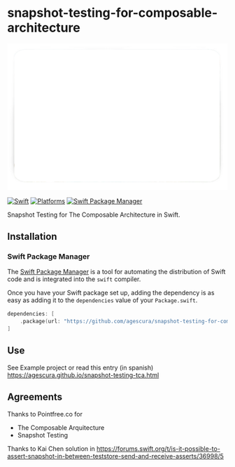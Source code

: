 # snapshot-testing-for-composable-architecture

![Snapshot Testing for The Composable Architecture](https://raw.githubusercontent.com/agescura/snapshot-testing-for-composable-architecture/master/white.png)

[![Swift](https://img.shields.io/badge/Swift-5.7-orange?style=flat-square)](https://img.shields.io/badge/Swift-5.7-Orange?style=flat-square)
[![Platforms](https://img.shields.io/badge/Platforms-macOS_iOS_tvOS_watchOS-yellowgreen?style=flat-square)](https://img.shields.io/badge/Platforms-macOS_iOS_tvOS_watchOS-Green?style=flat-square)
[![Swift Package Manager](https://img.shields.io/badge/Swift_Package_Manager-compatible-orange?style=flat-square)](https://img.shields.io/badge/Swift_Package_Manager-compatible-orange?style=flat-square)

Snapshot Testing for The Composable Architecture in Swift.

## Installation

### Swift Package Manager

The [Swift Package Manager](https://swift.org/package-manager/) is a tool for automating the distribution of Swift code and is integrated into the `swift` compiler. 

Once you have your Swift package set up, adding the dependency is as easy as adding it to the `dependencies` value of your `Package.swift`.

```swift
dependencies: [
    .package(url: "https://github.com/agescura/snapshot-testing-for-composable-architecture", branch: "main")
]
```

## Use

See Example project or read this entry (in spanish) https://agescura.github.io/snapshot-testing-tca.html

## Agreements

Thanks to Pointfree.co for

* The Composable Arquitecture
* Snapshot Testing

Thanks to Kai Chen solution in https://forums.swift.org/t/is-it-possible-to-assert-snapshot-in-between-teststore-send-and-receive-asserts/36998/5